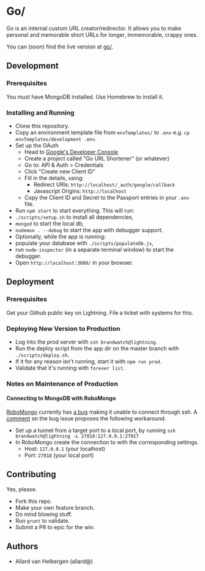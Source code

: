 # Go/

Go is an internal custom URL creator/redirector.
It allows you to make personal and memorable short URLs for longer, immemorable, crappy ones.

You can (soon) find the live version at [go/](http://go/).


## Development

### Prerequisites

You must have MongoDB installed. Use Homebrew to install it.

### Installing and Running

- Clone this repository.
- Copy an environment template file from `envTemplates/` to `.env` e.g. `cp envTemplates/development .env`.
- Set up the OAuth
    - Head to [Google's Developer Console](http://console.developers.google.com/)
    - Create a project called "Go URL Shortener" (or whatever)
    - Go to: API & Auth > Credentials
    - Click "Create new Client ID"
    - Fill in the details, using:
        - Redirect URIs: `http://localhost/_auth/google/callback`
        - Javascript Origins: `http://localhost`
    - Copy the Client ID and Secret to the Passport entries in your `.env` file.
- Run `npm start` to start everything. This will run:
 - `./scripts/setup.sh` to install all dependencies,
 - `mongod` to start the local db,
 - `nodemon . --debug` to start the app with debugger support.
- Optionally, while the app is running:
 - populate your database with `./scripts/populateDb.js`,
 - run `node-inspector` (in a separate terminal window) to start the debugger.
- Open `http://localhost:3000/` in your browser.


## Deployment

### Prerequisites

Get your Github public key on Lightning. File a ticket with systems for this.

### Deploying New Version to Production

- Log into the prod server with `ssh brandwatch@lightning`.
- Run the deploy script from the app dir on the master branch with `./scripts/deploy.sh`.
 - If it for any reason isn't running, start it with `npm run prod`.
 - Validate that it's running with `forever list`.

### Notes on Maintenance of Production

#### Connecting to MongoDB with RoboMongo

[RoboMongo](http://robomongo.org/) currently has
[a bug](https://github.com/paralect/robomongo/issues/484)
making it unable to connect through ssh.
A [comment](https://github.com/paralect/robomongo/issues/484#issuecomment-47926092)
on the bug issue proposes the following workaround.

- Set up a tunnel from a target port to a local port, by running `ssh brandwatch@lightning -L 27018:127.0.0.1:27017`
- In RoboMongo create the connection to with the corresponding settings.
  - Host: `127.0.0.1` (your localhost)
  - Port: `27018` (your local port)


## Contributing

Yes, please.

- Fork this repo.
- Make your own feature branch.
- Do mind blowing stuff.
- Run `grunt` to validate.
- Submit a PR to epic for the win.


## Authors

- Allard van Helbergen (allard@)
